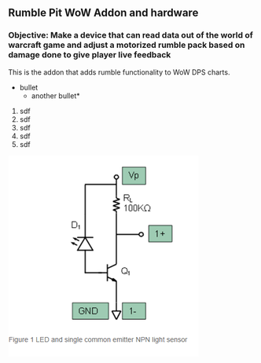 ## Rumble Pit WoW Addon and hardware
### Objective: Make a device that can read data out of the world of warcraft game and adjust a motorized rumble pack based on damage done to give player live feedback 
This is the addon that adds rumble functionality to WoW DPS charts.
* bullet
  * another bullet*
1. sdf
1. sdf
1. sdf
  1. sdf
  1. sdf
  
![amplifier schematic](/Images/PhotoDiodeSchematic.PNG)
